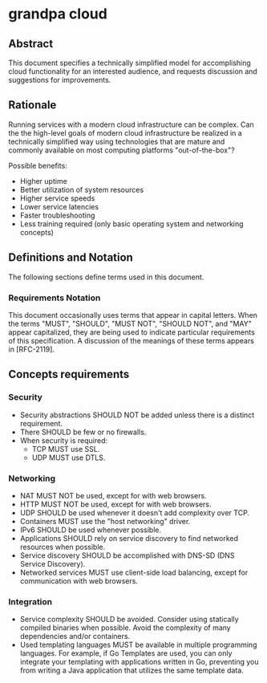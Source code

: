 # grandpa cloud

## Abstract

This document specifies a technically simplified model for accomplishing cloud functionality for an interested audience, and requests discussion and suggestions for improvements.

## Rationale

Running services with a modern cloud infrastructure can be complex. Can the the high-level goals of modern cloud infrastructure be realized in a technically simplified way using technologies that are mature and commonly available on most computing platforms "out-of-the-box"? 

Possible benefits:
* Higher uptime
* Better utilization of system resources
* Higher service speeds
* Lower service latencies
* Faster troubleshooting
* Less training required (only basic operating system and networking concepts)

## Definitions and Notation

The following sections define terms used in this document.

###  Requirements Notation

This document occasionally uses terms that appear in capital letters. When the terms "MUST", "SHOULD", "MUST NOT", "SHOULD NOT", and "MAY" appear capitalized, they are being used to indicate particular requirements of this specification.  A discussion of the meanings of these terms appears in [RFC-2119].

## Concepts requirements

### Security

* Security abstractions SHOULD NOT be added unless there is a distinct requirement.
* There SHOULD be few or no firewalls.
* When security is required:
  + TCP MUST use SSL.
  + UDP MUST use DTLS.

### Networking

* NAT MUST NOT be used, except for with web browsers.
* HTTP MUST NOT be used, except for with web browsers.
* UDP SHOULD be used whenever it doesn't add complexity over TCP.
* Containers MUST use the "host networking" driver.
* IPv6 SHOULD be used whenever possible.
* Applications SHOULD rely on service discovery to find networked resources when possible.
* Service discovery SHOULD be accomplished with DNS-SD (DNS Service Discovery).
* Networked services MUST use client-side load balancing, except for communication with web browsers.

### Integration

* Service complexity SHOULD be avoided. Consider using statically compiled binaries when possible. Avoid the complexity of many dependencies and/or containers.
* Used templating languages MUST be available in multiple programming languages. For example, if Go Templates are used, you can only integrate your templating with applications written in Go, preventing you from writing a Java application that utilizes the same template data.
